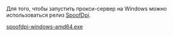 Для того, чтобы запустить прокси-сервер на Windows можно использоваться релиз [SpoofDpi](https://github.com/xvzc/SpoofDPI/releases/tag/v0.12.0).

[spoofdpi-windows-amd64.exe](https://github.com/xvzc/SpoofDPI/releases/tag/v0.12.0#:~:text=spoofdpi%2Dwindows%2Damd64.exe)
